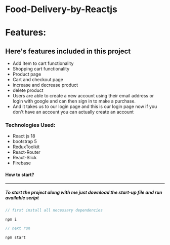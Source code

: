 # Food-Delivery-by-Reactjs

# Features:

## Here's features included in this project

- Add Item to cart functionality
- Shopping cart functionality
- Product page
- Cart and checkout page
- increase and decrease product
- delete product
- Users are able to create a new account using their email address or  login with google and can then sign in to make a purchase.
- And it takes us to our login page and this is our login page now if you don't have an account you can actually create an account 

### Technologies Used:
- React js 18
- bootstrap 5
- ReduxToolkit
- React-Router
- React-Slick
- Firebase


#### How to start?

---

##### To start the project along with me just download the start-up file and run available script

```javascript
// first install all necessary dependencies

npm i

// next run

npm start

